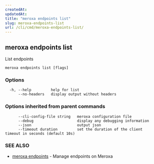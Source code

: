 ```yaml
---
createdAt: 
updatedAt: 
title: "meroxa endpoints list"
slug: meroxa-endpoints-list
url: /cli/cmd/meroxa-endpoints-list/
---
```

## meroxa endpoints list

List endpoints

```
meroxa endpoints list [flags]
```

### Options

```
  -h, --help         help for list
      --no-headers   display output without headers
```

### Options inherited from parent commands

```
      --cli-config-file string   meroxa configuration file
      --debug                    display any debugging information
      --json                     output json
      --timeout duration         set the duration of the client timeout in seconds (default 10s)
```

### SEE ALSO

* [meroxa endpoints](/cli/cmd/meroxa-endpoints/)	 - Manage endpoints on Meroxa

